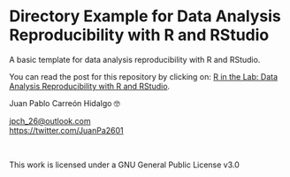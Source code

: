 Directory Example for Data Analysis Reproducibility with R and RStudio
=======================================

A basic template for data analysis reproducibility with R and RStudio.

You can read the post for this repository by clicking on: <a href="https://r-inthelab.net/2022/02/19/data-analysis-reproducibility-with-r-and-rstudio/">R in the Lab: Data Analysis Reproducibility with R and RStudio</a>.

Juan Pablo Carreón Hidalgo 🤓

<jpch_26@outlook.com>  
<https://twitter.com/JuanPa2601>

 


This work is licensed under a GNU General Public License v3.0
